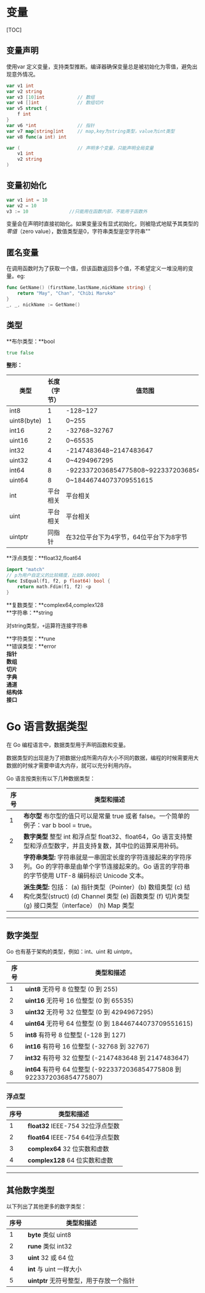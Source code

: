 # 变量

[TOC]

## 变量声明

使用var 定义变量，支持类型推断。编译器确保变量总是被初始化为零值，避免出现意外情况。

```go
var v1 int
var v2 string
var v3 [10]int            // 数组
var v4 []int              // 数组切片
var v5 struct {
	f int
}
var v6 *int               // 指针
var v7 map[string]int     // map,key为string类型，value为int类型
var v8 func(a int) int

var (                     // 声明多个变量，只能声明全局变量
	v1 int
	v2 string
)
```

## 变量初始化

```go
var v1 int = 10
var v2 = 10
v3 := 10               //只能用在函数内部，不能用于函数外
```
变量会在声明时直接初始化。如果变量没有显式初始化，则被隐式地赋予其类型的*零值*（zero value），数值类型是0，字符串类型是空字符串"" 

## 匿名变量

在调用函数时为了获取一个值，但该函数返回多个值，不希望定义一堆没用的变量。eg:

```go
func GetName() (firstName,lastName,nickName string) {
	return "May", "Chan", "Chibi Maruko"
}
_, _, nickName := GetName()
```

## 类型

**布尔类型：**bool  

```go
true false
```

**整形：**  

| 类型        | 长度（字节） | 值范围                                   |
| ----------- | ------------ | ---------------------------------------- |
| int8        | 1            | -128~127                                 |
| uint8(byte) | 1            | 0~255                                    |
| int16       | 2            | -32768~32767                             |
| uint16      | 2            | 0~65535                                  |
| int32       | 4            | -2147483648~2147483647                   |
| uint32      | 4            | 0~4294967295                             |
| int64       | 8            | -9223372036854775808~9223372036854775807 |
| uint64      | 8            | 0~18446744073709551615                   |
| int         | 平台相关     | 平台相关                                 |
| uint        | 平台相关     | 平台相关                                 |
| uintptr     | 同指针       | 在32位平台下为4字节，64位平台下为8字节   |

**浮点类型：**float32,float64  

```go
import "match"
// p为用户自定义的比较精度，比如0.00001
func IsEqual(f1, f2, p float64) bool {
	return math.Fdim(f1, f2) <p
}
```

**复数类型：**complex64,complex128  
**字符串：**string  

 对string类型，`+`运算符连接字符串 

**字符类型：**rune  
**错误类型：**error  
**指针**  
**数组**  
**切片**  
**字典**  
**通道**  
**结构体**  
**接口**

# Go 语言数据类型

在 Go 编程语言中，数据类型用于声明函数和变量。

数据类型的出现是为了把数据分成所需内存大小不同的数据，编程的时候需要用大数据的时候才需要申请大内存，就可以充分利用内存。

Go 语言按类别有以下几种数据类型：

| 序号 | 类型和描述                                                   |
| ---- | ------------------------------------------------------------ |
| 1    | **布尔型** 布尔型的值只可以是常量 true 或者 false。一个简单的例子：var b bool = true。 |
| 2    | **数字类型** 整型 int 和浮点型 float32、float64，Go 语言支持整型和浮点型数字，并且支持复数，其中位的运算采用补码。 |
| 3    | **字符串类型:** 字符串就是一串固定长度的字符连接起来的字符序列。Go 的字符串是由单个字节连接起来的。Go 语言的字符串的字节使用 UTF-8 编码标识 Unicode 文本。 |
| 4    | **派生类型:** 包括： (a) 指针类型（Pointer）(b) 数组类型 (c) 结构化类型(struct) (d) Channel 类型 (e) 函数类型 (f) 切片类型 (g) 接口类型（interface） (h) Map 类型 |

------

## 数字类型

Go 也有基于架构的类型，例如：int、uint 和 uintptr。

| 序号 | 类型和描述                                                   |
| ---- | ------------------------------------------------------------ |
| 1    | **uint8** 无符号 8 位整型 (0 到 255)                         |
| 2    | **uint16** 无符号 16 位整型 (0 到 65535)                     |
| 3    | **uint32** 无符号 32 位整型 (0 到 4294967295)                |
| 4    | **uint64** 无符号 64 位整型 (0 到 18446744073709551615)      |
| 5    | **int8** 有符号 8 位整型 (-128 到 127)                       |
| 6    | **int16** 有符号 16 位整型 (-32768 到 32767)                 |
| 7    | **int32** 有符号 32 位整型 (-2147483648 到 2147483647)       |
| 8    | **int64** 有符号 64 位整型 (-9223372036854775808 到 9223372036854775807) |

### 浮点型

| 序号 | 类型和描述                        |
| ---- | --------------------------------- |
| 1    | **float32** IEEE-754 32位浮点型数 |
| 2    | **float64** IEEE-754 64位浮点型数 |
| 3    | **complex64** 32 位实数和虚数     |
| 4    | **complex128** 64 位实数和虚数    |

------

## 其他数字类型

以下列出了其他更多的数字类型：

| 序号 | 类型和描述                               |
| ---- | ---------------------------------------- |
| 1    | **byte** 类似 uint8                      |
| 2    | **rune** 类似 int32                      |
| 3    | **uint** 32 或 64 位                     |
| 4    | **int** 与 uint 一样大小                 |
| 5    | **uintptr** 无符号整型，用于存放一个指针 |